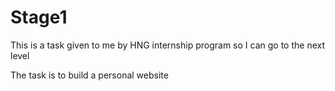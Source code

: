 # Stage1

This is a task given to me by HNG internship program so I can go to the next level

The task is to build a personal website
